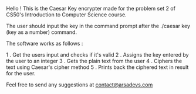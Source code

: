 Hello ! This is the Caesar Key encrypter made for the problem set 2 of CS50's Introduction to Computer Science course.

The user should input the key in the command prompt after the ./caesar key (key as a number) command.

The software works as follows :

1 . Get the users input and checks if it's valid
2 . Assigns the key entered by the user to an integer
3 . Gets the plain text from the user
4 . Ciphers the text using Caesar's cipher method
5 . Prints back the ciphered text in result for the user.

Feel free to send any suggestions at contact@arsadevs.com 